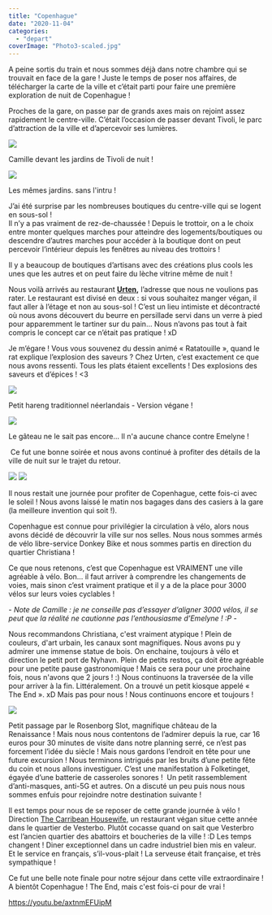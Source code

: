 ```yaml
---
title: "Copenhague"
date: "2020-11-04"
categories: 
  - "depart"
coverImage: "Photo3-scaled.jpg"
---
```


A peine sortis du train et nous sommes déjà dans notre chambre qui se trouvait en face de la gare ! Juste le temps de poser nos affaires, de télécharger la carte de la ville et c’était parti pour faire une première exploration de nuit de Copenhague !

Proches de la gare, on passe par de grands axes mais on rejoint assez rapidement le centre-ville. C’était l’occasion de passer devant Tivoli, le parc d’attraction de la ville et d’apercevoir ses lumières.

![](images/Photo1-1024x768.jpg)

Camille devant les jardins de Tivoli de nuit !

![](images/Photo2-1024x768.jpg)

Les mêmes jardins. sans l'intru !

J’ai été surprise par les nombreuses boutiques du centre-ville qui se logent en sous-sol !  
Il n’y a pas vraiment de rez-de-chaussée ! Depuis le trottoir, on a le choix entre monter quelques marches pour atteindre des logements/boutiques ou descendre d’autres marches pour accéder à la boutique dont on peut percevoir l’intérieur depuis les fenêtres au niveau des trottoirs !

Il y a beaucoup de boutiques d’artisans avec des créations plus cools les unes que les autres et on peut faire du lèche vitrine même de nuit !

Nous voilà arrivés au restaurant **[Urten](https://www.urtenvegan.dk/),** l’adresse que nous ne voulions pas rater. Le restaurant est divisé en deux : si vous souhaitez manger végan, il faut aller à l’étage et non au sous-sol ! C’est un lieu intimiste et décontracté où nous avons découvert du beurre en persillade servi dans un verre à pied pour apparemment le tartiner sur du pain… Nous n’avons pas tout à fait compris le concept car ce n’était pas pratique ! xD

Je m’égare ! Vous vous souvenez du dessin animé « Ratatouille », quand le rat explique l’explosion des saveurs ? Chez Urten, c’est exactement ce que nous avons ressenti. Tous les plats étaient excellents ! Des explosions des saveurs et d’épices ! <3

![](images/Photo6-768x1024.png)

Petit hareng traditionnel néerlandais - Version végane !

![](images/Photo7-768x1024.jpg)

Le gâteau ne le sait pas encore... Il n'a aucune chance contre Emelyne !

 Ce fut une bonne soirée et nous avons continué à profiter des détails de la ville de nuit sur le trajet du retour.

![](images/Photo8-1024x576.png) ![](images/Photo9-1024x768.png)

Il nous restait une journée pour profiter de Copenhague, cette fois-ci avec le soleil ! Nous avons laissé le matin nos bagages dans des casiers à la gare (la meilleure invention qui soit !).

Copenhague est connue pour privilégier la circulation à vélo, alors nous avons décidé de découvrir la ville sur nos selles. Nous nous sommes armés de vélo libre-service Donkey Bike et nous sommes partis en direction du quartier Christiana !

Ce que nous retenons, c’est que Copenhague est VRAIMENT une ville agréable à vélo. Bon… il faut arriver à comprendre les changements de voies, mais sinon c’est vraiment pratique et il y a de la place pour 3000 vélos sur leurs voies cyclables !

\- _Note de Camille : je ne conseille pas d’essayer d’aligner 3000 vélos, il se peut que la réalité ne cautionne pas l’enthousiasme d’Emelyne ! :P_ -

Nous recommandons Christiana, c'est vraiment atypique ! Plein de couleurs, d'art urbain, les canaux sont magnifiques. Nous avons pu y admirer une immense statue de bois. On enchaine, toujours à vélo et direction le petit port de Nyhavn. Plein de petits restos, ça doit être agréable pour une petite pause gastronomique ! Mais ce sera pour une prochaine fois, nous n'avons que 2 jours ! :) Nous continuons la traversée de la ville pour arriver à la fin. Littéralement. On a trouvé un petit kiosque appelé « The End ». xD Mais pas pour nous ! Nous continuons encore et toujours !

![](images/20201104-12h50s40-1024x768.jpg)

Petit passage par le Rosenborg Slot, magnifique château de la Renaissance ! Mais nous nous contentons de l’admirer depuis la rue, car 16 euros pour 30 minutes de visite dans notre planning serré, ce n’est pas forcement l’idée du siècle ! Mais nous gardons l’endroit en tête pour une future excursion ! Nous terminons intrigués par les bruits d’une petite fête du coin et nous allons investiguer. C’est une manifestation à Folketinget, égayée d’une batterie de casseroles sonores !  Un petit rassemblement d’anti-masques, anti-5G et autres. On a discuté un peu puis nous nous sommes enfuis pour rejoindre notre destination suivante !

Il est temps pour nous de se reposer de cette grande journée à vélo ! Direction [The Carribean Housewife,](https://thecaribbeanhousewife.com/) un restaurant végan situe cette année dans le quartier de Vesterbo. Plutôt cocasse quand on sait que Vesterbro est l’ancien quartier des abattoirs et boucheries de la ville ! :D Les temps changent ! Diner exceptionnel dans un cadre industriel bien mis en valeur. Et le service en français, s’il-vous-plait ! La serveuse était française, et très sympathique !

Ce fut une belle note finale pour notre séjour dans cette ville extraordinaire ! A bientôt Copenhague ! The End, mais c'est fois-ci pour de vrai !

https://youtu.be/axtnmEFUipM
